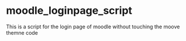 # moodle_loginpage_script
This is a script for the login page of moodle without touching the moove themne code
